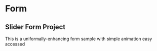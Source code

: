 # Form
## Slider Form Project
This is a uniformally-enhancing form sample with simple animation easy accessed